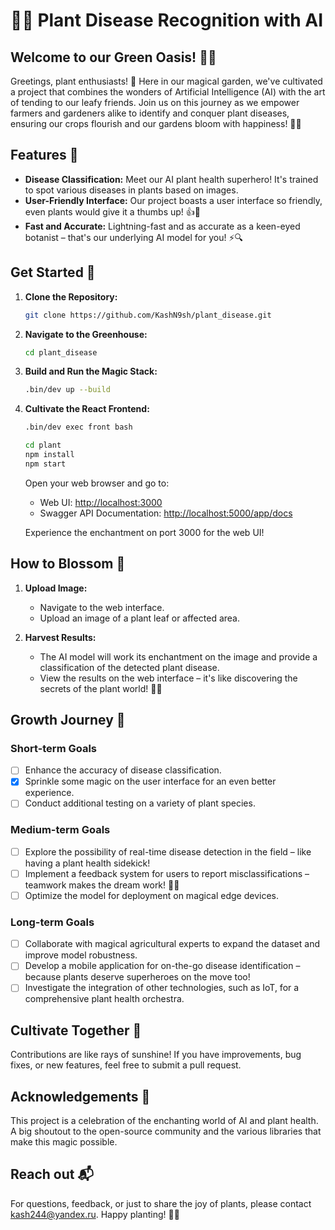# 🌱✨ Plant Disease Recognition with AI

## Welcome to our Green Oasis! 🌿🚀

Greetings, plant enthusiasts! 🌺 Here in our magical garden, we've cultivated a project that combines the wonders of Artificial Intelligence (AI) with the art of tending to our leafy friends. Join us on this journey as we empower farmers and gardeners alike to identify and conquer plant diseases, ensuring our crops flourish and our gardens bloom with happiness! 🌳💖

## Features 🌟

- **Disease Classification:** Meet our AI plant health superhero! It's trained to spot various diseases in plants based on images.
- **User-Friendly Interface:** Our project boasts a user interface so friendly, even plants would give it a thumbs up! 👍🌿
- **Fast and Accurate:** Lightning-fast and as accurate as a keen-eyed botanist – that's our underlying AI model for you! ⚡🔍

## Get Started 🚀

1. **Clone the Repository:**
   ```bash
   git clone https://github.com/KashN9sh/plant_disease.git
   ```

2. **Navigate to the Greenhouse:**
   ```bash
   cd plant_disease
   ```

3. **Build and Run the Magic Stack:**
   ```bash
   .bin/dev up --build
   ```

4. **Cultivate the React Frontend:**
   ```bash
   .bin/dev exec front bash
   ```

   ```bash
   cd plant
   npm install
   npm start
   ```

   Open your web browser and go to:
   - Web UI: [http://localhost:3000](http://localhost:3000)
   - Swagger API Documentation: [http://localhost:5000/app/docs](http://localhost:5000/app/docs)

   Experience the enchantment on port 3000 for the web UI!

## How to Blossom 🌺

1. **Upload Image:**
   - Navigate to the web interface.
   - Upload an image of a plant leaf or affected area.

2. **Harvest Results:**
   - The AI model will work its enchantment on the image and provide a classification of the detected plant disease.
   - View the results on the web interface – it's like discovering the secrets of the plant world! 🌟🌿

## Growth Journey 🎯

### Short-term Goals

- [ ] Enhance the accuracy of disease classification.
- [x] Sprinkle some magic on the user interface for an even better experience.
- [ ] Conduct additional testing on a variety of plant species.

### Medium-term Goals

- [ ] Explore the possibility of real-time disease detection in the field – like having a plant health sidekick!
- [ ] Implement a feedback system for users to report misclassifications – teamwork makes the dream work! 💪🌱
- [ ] Optimize the model for deployment on magical edge devices.

### Long-term Goals

- [ ] Collaborate with magical agricultural experts to expand the dataset and improve model robustness.
- [ ] Develop a mobile application for on-the-go disease identification – because plants deserve superheroes on the move too!
- [ ] Investigate the integration of other technologies, such as IoT, for a comprehensive plant health orchestra.

## Cultivate Together 🤝

Contributions are like rays of sunshine! If you have improvements, bug fixes, or new features, feel free to submit a pull request.

## Acknowledgements 🌸

This project is a celebration of the enchanting world of AI and plant health. A big shoutout to the open-source community and the various libraries that make this magic possible.

## Reach out 📬

For questions, feedback, or just to share the joy of plants, please contact [kash244@yandex.ru](mailto:kash244@yandex.ru). Happy planting! 🌱💚
